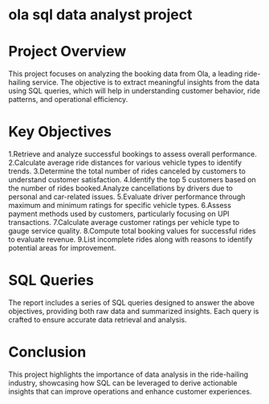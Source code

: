 # ola sql data analyst project

# Project Overview
This project focuses on analyzing the booking data from Ola, a leading ride-hailing service. 
The objective is to extract meaningful insights from the data using SQL queries, which will help in understanding customer behavior, ride patterns, and operational efficiency.

# Key Objectives
1.Retrieve and analyze successful bookings to assess overall performance.
2.Calculate average ride distances for various vehicle types to identify trends.
3.Determine the total number of rides canceled by customers to understand customer satisfaction.
4.Identify the top 5 customers based on the number of rides booked.Analyze cancellations by drivers due to personal and car-related issues.
5.Evaluate driver performance through maximum and minimum ratings for specific vehicle types.
6.Assess payment methods used by customers, particularly focusing on UPI transactions.
7.Calculate average customer ratings per vehicle type to gauge service quality.
8.Compute total booking values for successful rides to evaluate revenue.
9.List incomplete rides along with reasons to identify potential areas for improvement.

# SQL Queries
The report includes a series of SQL queries designed to answer the above objectives, providing both raw data and summarized insights.
Each query is crafted to ensure accurate data retrieval and analysis.

# Conclusion
This project highlights the importance of data analysis in the ride-hailing industry, showcasing how SQL can be leveraged to derive actionable insights that can improve operations and enhance customer experiences.

 

